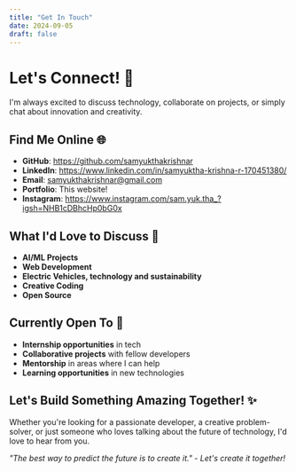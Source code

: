 ```yaml
---
title: "Get In Touch"
date: 2024-09-05
draft: false
---
```


# Let's Connect! 🤝

I'm always excited to discuss technology, collaborate on projects, or simply chat about innovation and creativity.

## Find Me Online 🌐

- **GitHub**: https://github.com/samyukthakrishnar
- **LinkedIn**: https://www.linkedin.com/in/samyuktha-krishna-r-170451380/
- **Email**: samyukthakrishnar@gmail.com
- **Portfolio**: This website!
- **Instagram**: https://www.instagram.com/sam.yuk.tha_?igsh=NHB1cDBhcHp0bG0x
## What I'd Love to Discuss 💬

- **AI/ML Projects** 
- **Web Development** 
- **Electric Vehicles, technology and sustainability**
- **Creative Coding** 
- **Open Source** 

## Currently Open To 🚀

- **Internship opportunities** in tech
- **Collaborative projects** with fellow developers
- **Mentorship** in areas where I can help
- **Learning opportunities** in new technologies

## Let's Build Something Amazing Together! ✨

Whether you're looking for a passionate developer, a creative problem-solver, or just someone who loves talking about the future of technology, I'd love to hear from you.

*"The best way to predict the future is to create it." - Let's create it together!*
